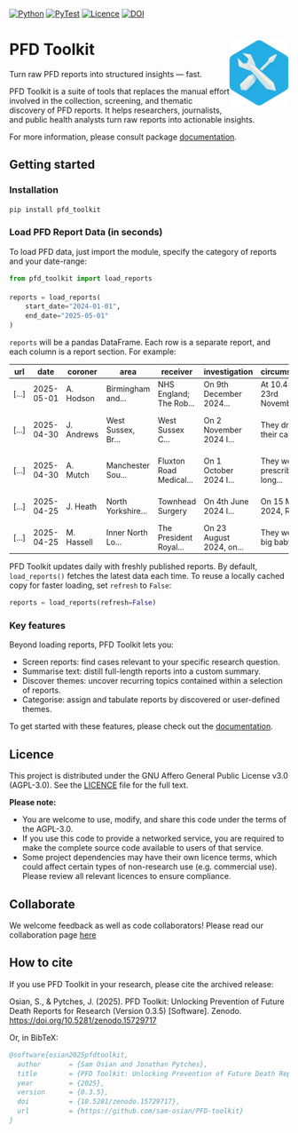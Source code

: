 [![Python](https://img.shields.io/pypi/pyversions/pfd-toolkit)](https://pypi.org/project/pfd-toolkit/)
[![PyTest](https://github.com/sam-osian/pfd-toolkit/actions/workflows/test.yml/badge.svg?label=pytest)](https://github.com/sam-osian/pfd-toolkit/actions/workflows/test.yml)
[![Licence](https://img.shields.io/github/license/sam-osian/PFD-toolkit)](LICENCE)
[![DOI](https://zenodo.org/badge/941220174.svg)](https://doi.org/10.5281/zenodo.15729717)

# PFD Toolkit <a href='https://github.com/sam-osian/pfd-toolkit'><img src='https://raw.githubusercontent.com/sam-osian/pfd-toolkit/main/docs/assets/badge.png' align="right" height="120" /></a>

Turn raw PFD reports into structured insights — fast.

PFD Toolkit is a suite of tools that replaces the manual effort involved in the collection, screening, and thematic discovery of PFD reports. It helps researchers, journalists, and public health analysts turn raw reports into actionable insights.

For more information, please consult package [documentation](https://pfdtoolkit.org/).

## Getting started


### Installation


```bash
pip install pfd_toolkit
```


### Load PFD Report Data (in seconds)

To load PFD data, just import the module, specify the category of reports and your date-range:

```python
from pfd_toolkit import load_reports

reports = load_reports(
    start_date="2024-01-01",
    end_date="2025-05-01"
)
```

`reports` will be a pandas DataFrame. Each row is a separate report, and each column is a report section. For example:


| url                        | date       | coroner    | area                        | receiver                | investigation           | circumstances                 | concerns                   |
|----------------------------|------------|------------|-----------------------------|-------------------------|-------------------------|-------------------------------|----------------------------|
| [...]            | 2025-05-01 | A. Hodson  | Birmingham and...    | NHS England; The Rob... | On 9th December 2024... | At 10.45am on 23rd November...| To The Robert Jones... |
| [...]           | 2025-04-30 | J. Andrews | West Sussex, Br...| West Sussex C... | On 2 November 2024 I... | They drove their car into...   | The inquest was told t...  |
| [...]            | 2025-04-30 | A. Mutch   | Manchester Sou...            | Fluxton Road Medical... | On 1 October 2024 I...  | They were prescribed long...   | The inquest heard evide... |
| [...]            | 2025-04-25 | J. Heath   | North Yorkshire...   | Townhead Surgery        | On 4th June 2024 I...   | On 15 March 2024, Richar...    | When a referral docume...  |
| [...]            | 2025-04-25 | M. Hassell | Inner North Lo...          | The President Royal...  | On 23 August 2024, on...| They were a big baby and...    | With the benefit of a m... |


PFD Toolkit updates daily with freshly published reports. By default,
`load_reports()` fetches the latest data each time. To reuse a locally cached
copy for faster loading, set `refresh` to `False`:

```py
reports = load_reports(refresh=False)
```

### Key features

Beyond loading reports, PFD Toolkit lets you:
 * Screen reports: find cases relevant to your specific research question.
 * Summarise text: distill full-length reports into a custom summary.
 * Discover themes: uncover recurring topics contained within a selection of reports.
 * Categorise: assign and tabulate reports by discovered or user-defined themes.

To get started with these features, please check out the [documentation](https://pfdtoolkit.org/).


## Licence

This project is distributed under the GNU Affero General Public License v3.0 (AGPL-3.0). See the [LICENCE](./LICENCE) file for the full text.

**Please note:**
- You are welcome to use, modify, and share this code under the terms of the AGPL-3.0.
- If you use this code to provide a networked service, you are required to make the complete source code available to users of that service.
- Some project dependencies may have their own licence terms, which could affect certain types of non-research use (e.g. commercial use). Please review all relevant licences to ensure compliance.



## Collaborate

We welcome feedback as well as code collaborators! Please read our collaboration page [here](https://pfdtoolkit.org/contribute/)



## How to cite

If you use PFD Toolkit in your research, please cite the archived release:

Osian, S., & Pytches, J. (2025). PFD Toolkit: Unlocking Prevention of Future Death Reports for Research (Version 0.3.5) [Software]. Zenodo. https://doi.org/10.5281/zenodo.15729717

Or, in BibTeX:

```bibtex
@software{osian2025pfdtoolkit,
  author       = {Sam Osian and Jonathan Pytches},
  title        = {PFD Toolkit: Unlocking Prevention of Future Death Reports for Research},
  year         = {2025},
  version      = {0.3.5},
  doi          = {10.5281/zenodo.15729717},
  url          = {https://github.com/sam-osian/PFD-toolkit}
}
```
